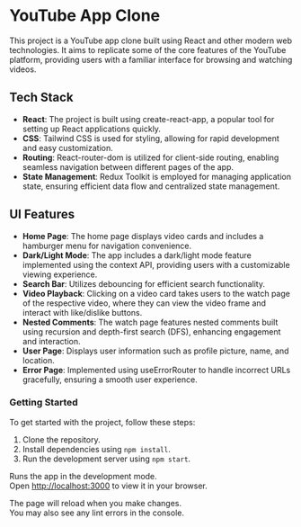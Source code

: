 # YouTube App Clone

This project is a YouTube app clone built using React and other modern web technologies. It aims to replicate some of the core features of the YouTube platform, providing users with a familiar interface for browsing and watching videos.

## Tech Stack

- **React**: The project is built using create-react-app, a popular tool for setting up React applications quickly.
- **CSS**: Tailwind CSS is used for styling, allowing for rapid development and easy customization.
- **Routing**: React-router-dom is utilized for client-side routing, enabling seamless navigation between different pages of the app.
- **State Management**: Redux Toolkit is employed for managing application state, ensuring efficient data flow and centralized state management.

## UI Features

- **Home Page**: The home page displays video cards and includes a hamburger menu for navigation convenience.
- **Dark/Light Mode**: The app includes a dark/light mode feature implemented using the context API, providing users with a customizable viewing experience.
- **Search Bar**: Utilizes debouncing for efficient search functionality.
- **Video Playback**: Clicking on a video card takes users to the watch page of the respective video, where they can view the video frame and interact with like/dislike buttons.
- **Nested Comments**: The watch page features nested comments built using recursion and depth-first search (DFS), enhancing engagement and interaction.
- **User Page**: Displays user information such as profile picture, name, and location.
- **Error Page**: Implemented using useErrorRouter to handle incorrect URLs gracefully, ensuring a smooth user experience.

### Getting Started

To get started with the project, follow these steps:

1. Clone the repository.
2. Install dependencies using `npm install`.
3. Run the development server using `npm start`.

Runs the app in the development mode.\
Open [http://localhost:3000](http://localhost:3000) to view it in your browser.

The page will reload when you make changes.\
You may also see any lint errors in the console.
